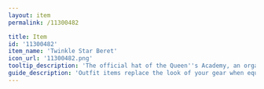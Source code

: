 ```yaml
---
layout: item
permalink: /11300482

title: Item
id: '11300482'
item_name: 'Twinkle Star Beret'
icon_url: '11300482.png'
tooltip_description: 'The official hat of the Queen''s Academy, an organization established to promote the education of Victoria Island''s inhabitants.'
guide_description: 'Outfit items replace the look of your gear when equipped.'
---
```

